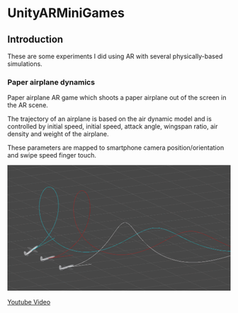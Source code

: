 # UnityARMiniGames

## Introduction

These are some experiments I did using AR with several physically-based simulations.

### Paper airplane dynamics

Paper airplane AR game which shoots a paper airplane out of the screen in the AR scene.

The trajectory of an airplane is based on the air dynamic model 
and is controlled by initial speed, initial speed, attack angle, wingspan ratio, air density and weight of the airplane.

These parameters are mapped to smartphone camera position/orientation and swipe speed finger touch.

[![](gif/paperairplane.gif)](https://youtu.be/cxWRUij9EBA)

[Youtube Video](https://youtu.be/cxWRUij9EBA)
